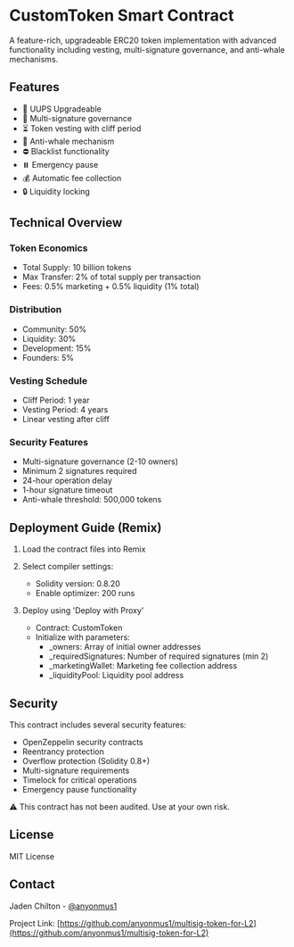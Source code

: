 # CustomToken Smart Contract

A feature-rich, upgradeable ERC20 token implementation with advanced functionality including vesting, multi-signature governance, and anti-whale mechanisms.

## Features

- 🔄 UUPS Upgradeable
- 🔐 Multi-signature governance
- ⏳ Token vesting with cliff period
- 🐋 Anti-whale mechanism
- ⛔ Blacklist functionality
- ⏸️ Emergency pause
- 💰 Automatic fee collection
- 🔒 Liquidity locking

## Technical Overview

### Token Economics
- Total Supply: 10 billion tokens
- Max Transfer: 2% of total supply per transaction
- Fees: 0.5% marketing + 0.5% liquidity (1% total)

### Distribution
- Community: 50%
- Liquidity: 30%
- Development: 15%
- Founders: 5%

### Vesting Schedule
- Cliff Period: 1 year
- Vesting Period: 4 years
- Linear vesting after cliff

### Security Features
- Multi-signature governance (2-10 owners)
- Minimum 2 signatures required
- 24-hour operation delay
- 1-hour signature timeout
- Anti-whale threshold: 500,000 tokens

## Deployment Guide (Remix)

1. Load the contract files into Remix
2. Select compiler settings:
   - Solidity version: 0.8.20
   - Enable optimizer: 200 runs

3. Deploy using 'Deploy with Proxy'
   - Contract: CustomToken
   - Initialize with parameters:
     - _owners: Array of initial owner addresses
     - _requiredSignatures: Number of required signatures (min 2)
     - _marketingWallet: Marketing fee collection address
     - _liquidityPool: Liquidity pool address

## Security

This contract includes several security features:

- OpenZeppelin security contracts
- Reentrancy protection
- Overflow protection (Solidity 0.8+)
- Multi-signature requirements
- Timelock for critical operations
- Emergency pause functionality

⚠️ This contract has not been audited. Use at your own risk.

## License

MIT License 

## Contact

Jaden Chilton - [@anyonmus1](https://x.com/keepcalm_dev_on)

Project Link: [https://github.com/anyonmus1/multisig-token-for-L2](https://github.com/anyonmus1/multisig-token-for-L2)

